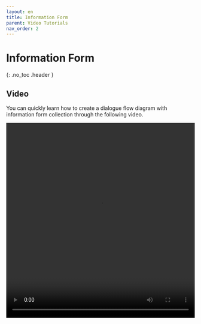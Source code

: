 ```yaml
---
layout: en
title: Information Form
parent: Video Tutorials
nav_order: 2
---
```

# Information Form
{: .no_toc .header }

## Video
You can quickly learn how to create a dialogue flow diagram with information form collection through the following video.

<video src="/assets/images/example/video/form.mp4" width="100%" height="520px" controls="controls"></video>
